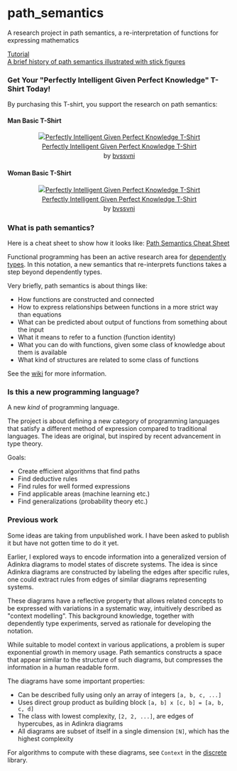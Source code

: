 # path_semantics
A research project in path semantics, a re-interpretation of functions for expressing mathematics

[Tutorial](https://github.com/advancedresearch/path_semantics/wiki/Tutorial-1:-Types)  
[A brief history of path semantics illustrated with stick figures](https://github.com/bvssvni/path_semantics/blob/master/papers-wip/history-of-path-semantics-illustrated.pdf)

### Get Your "Perfectly Intelligent Given Perfect Knowledge" T-Shirt Today!

By purchasing this T-shirt, you support the research on path semantics:

#### Man Basic T-Shirt

 <div style="text-align:center;line-height:150%"> <a href="https://www.zazzle.com/perfectly_intelligent_given_perfect_knowledge_t_shirt-235515100047304821?rf=238435142389717543" rel="nofollow" > <img src="https://rlv.zcache.com/perfectly_intelligent_given_perfect_knowledge_t_shirt-r372977b0e3b944e5965727f02d403d40_k2gmx_325.jpg?bg=0xffffff" alt="Perfectly Intelligent Given Perfect Knowledge T-Shirt" style="border:0;" /> </a> <br /> <a href="https://www.zazzle.com/perfectly_intelligent_given_perfect_knowledge_t_shirt-235515100047304821?rf=238435142389717543" rel="nofollow" >Perfectly Intelligent Given Perfect Knowledge T-Shirt</a> <br />by <a href="https://www.zazzle.com/bvssvni?rf=238435142389717543" rel="nofollow">bvssvni</a> </div>

#### Woman Basic T-Shirt

 <div style="text-align:center;line-height:150%"> <a href="https://www.zazzle.com/perfectly_intelligent_given_perfect_knowledge_t_shirt-235236917750244863?rf=238435142389717543" rel="nofollow" > <img src="https://rlv.zcache.com/perfectly_intelligent_given_perfect_knowledge_t_shirt-r387d2ec7847b4f648f6b4540eefa7851_k2gmm_325.jpg?bg=0xffffff" alt="Perfectly Intelligent Given Perfect Knowledge T-Shirt" style="border:0;" /> </a> <br /> <a href="https://www.zazzle.com/perfectly_intelligent_given_perfect_knowledge_t_shirt-235236917750244863?rf=238435142389717543" rel="nofollow" >Perfectly Intelligent Given Perfect Knowledge T-Shirt</a> <br />by <a href="https://www.zazzle.com/bvssvni?rf=238435142389717543" rel="nofollow">bvssvni</a> </div>

### What is path semantics?

Here is a cheat sheet to show how it looks like: [Path Semantics Cheat Sheet](https://github.com/advancedresearch/path_semantics/blob/master/papers-wip/path-semantics-cheat-sheet.pdf)

Functional programming has been an active research area for [dependently types](https://en.wikipedia.org/wiki/Dependent_type).
In this notation, a new semantics that re-interprets functions takes a step beyond dependently types.

Very briefly, path semantics is about things like:

- How functions are constructed and connected
- How to express relationships between functions in a more strict way than equations
- What can be predicted about output of functions from something about the input
- What it means to refer to a function (function identity)
- What you can do with functions, given some class of knowledge about them is available
- What kind of structures are related to some class of functions

See the [wiki](https://github.com/advancedresearch/path_semantics/wiki) for more information.

### Is this a new programming language?

A new *kind* of programming language.

The project is about defining a new category of programming languages that satisfy a different method of expression compared to traditional languages.
The ideas are original, but inspired by recent advancement in type theory.

Goals:

- Create efficient algorithms that find paths
- Find deductive rules
- Find rules for well formed expressions
- Find applicable areas (machine learning etc.)
- Find generalizations (probability theory etc.)

### Previous work

Some ideas are taking from unpublished work. I have been asked to publish it but have not gotten time to do it yet.

Earlier, I explored ways to encode information into a generalized version of Adinkra diagrams to model states of discrete systems. The idea is since Adinkra diagrams are constructed by labeling the edges after specific rules, one could extract rules from edges of similar diagrams representing systems.

These diagrams have a reflective property that allows related concepts to be expressed with variations in a systematic way, intuitively described as "context modelling". This background knowledge, together with dependently type experiments, served as rationale for developing the notation.

While suitable to model context in various applications,
a problem is super exponential growth in memory usage.
Path semantics constructs a space that appear similar to the structure of such diagrams,
but compresses the information in a human readable form.

The diagrams have some important properties:

- Can be described fully using only an array of integers `[a, b, c, ...]`
- Uses direct group product as building block `[a, b] x [c, b] = [a, b, c, d]`
- The class with lowest complexity, `[2, 2, ...]`, are edges of hypercubes, as in Adinkra diagrams
- All diagrams are subset of itself in a single dimension `[N]`, which has the highest complexity

For algorithms to compute with these diagrams, see `Context` in the [discrete](https://github.com/bvssvni/discrete) library.
